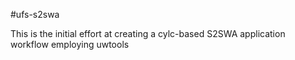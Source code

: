 #ufs-s2swa

This is the initial effort at creating a cylc-based S2SWA application workflow employing uwtools
